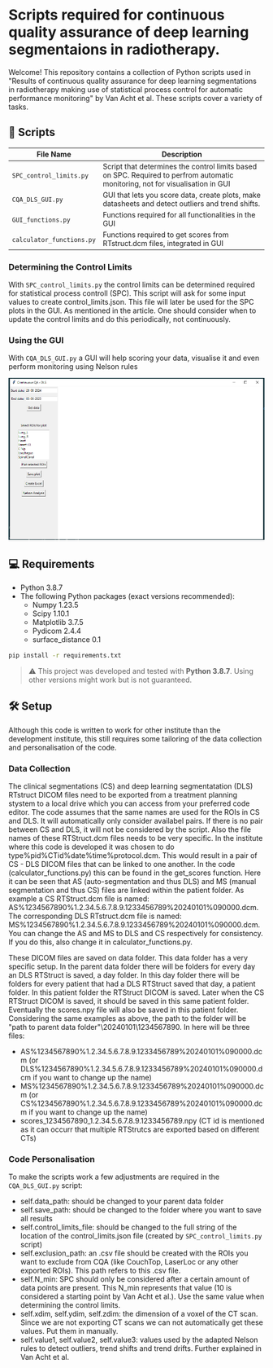 # Scripts required for continuous quality assurance of deep learning segmentaions in radiotherapy.

Welcome! This repository contains a collection of Python scripts used in "Results of continuous quality assurance for deep learning segmentations in radiotherapy making use of statistical process control for automatic performance monitoring" by Van Acht et al. 
These scripts cover a variety of tasks.

## 📂 Scripts

| File Name       | Description                          |
|-----------------|--------------------------------------|
| `SPC_control_limits.py` | Script that determines the control limits based on SPC. Required to perfrom automatic monitoring, not for visualisation in GUI | 
| `CQA_DLS_GUI.py`   | GUI that lets you score data, create plots, make datasheets and detect outliers and trend shifts.|
| `GUI_functions.py`    | Functions required for all functionalities in the GUI            |
| `calculator_functions.py`      | Functions required to get scores from RTstruct.dcm files, integrated in GUI   |


### Determining the Control Limits

With `SPC_control_limits.py` the control limits can be determined required for statistical process controll (SPC). This script will ask for some input values to create control_limits.json. This file will later be used for the SPC plots in the GUI. As mentioned in the article. One should consider when to update the control limits and do this periodically, not continuously. 

### Using the GUI

With `CQA_DLS_GUI.py` a GUI will help scoring your data, visualise it and even perform monitoring using Nelson rules

![Appearance of GUI when `CQA_DLS_GUI.py` is run](GUI.PNG)


## 💻 Requirements

- Python 3.8.7
- The following Python packages (exact versions recommended):
  - Numpy 1.23.5
  - Scipy 1.10.1
  - Matplotlib 3.7.5
  - Pydicom 2.4.4
  - surface_distance 0.1

```bash
pip install -r requirements.txt
```
> ⚠️ This project was developed and tested with **Python 3.8.7**. Using other versions might work but is not guaranteed.
>

## 🛠️ Setup

Although this code is written to work for other institute than the development institute, this still requires some tailoring of the data collection and personalisation of the code.

### Data Collection

The clinical segmentations (CS) and deep learning segmentatation (DLS) RTstruct DICOM files need to be exported from a treatment planning stystem to a local drive which you can access from your preferred code editor. The code assumes that the same names are used for the ROIs in CS and DLS. It will automatically only consider availabel pairs. If there is no pair between CS and DLS, it will not be considered by the script. Also the file names of these RTStruct.dcm files needs to be very specific. In the institute where this code is developed it was chosen to do type%pid%CTid%date%time%protocol.dcm. This would result in a pair of CS - DLS DICOM files that can be linked to one another. In the code (calculator_functions.py) this can be found in the get_scores function. Here it can be seen that AS (auto-segmentation and thus DLS) and MS (manual segmentation and thus CS) files are linked within the patient folder. As example a CS RTStruct.dcm file is named: AS%1234567890%1.2.34.5.6.7.8.9.1233456789%20240101%090000.dcm. The corresponding DLS RTstruct.dcm file is named: MS%1234567890%1.2.34.5.6.7.8.9.1233456789%20240101%090000.dcm. You can change the AS and MS to DLS and CS respectively for consistency. If you do this, also change it in calculator_functions.py.

These DICOM files are saved on data folder. This data folder has a very specific setup. In the parent data folder there will be folders for every day an DLS RTStruct is saved, a day folder. In this day folder there will be folders for every patient that had a DLS RTStruct saved that day, a patient folder. In this patient folder the RTStruct DICOM is saved. Later when the CS RTStruct DICOM is saved, it should be saved in this same patient folder. Eventually the scores.npy file will also be saved in this patient folder. Considering the same examples as above, the path to the folder will be "path to parent data folder"\20240101\1234567890\. In here will be three files:
-  AS%1234567890%1.2.34.5.6.7.8.9.1233456789%20240101%090000.dcm (or DLS%1234567890%1.2.34.5.6.7.8.9.1233456789%20240101%090000.dcm if you want to change up the name)
-  MS%1234567890%1.2.34.5.6.7.8.9.1233456789%20240101%090000.dcm (or CS%1234567890%1.2.34.5.6.7.8.9.1233456789%20240101%090000.dcm if you want to change up the name)
-  scores_1234567890_1.2.34.5.6.7.8.9.1233456789.npy (CT id is mentioned as it can occurr that multiple RTStrutcs are exported based on different CTs)

### Code Personalisation

To make the scripts work a few adjustments are required in the `CQA_DLS_GUI.py` script:
- self.data_path: should be changed to your parent data folder
- self.save_path: should be changed to the folder where you want to save all results
- self.control_limits_file: should be changed to the full string of the location of the control_limits.json file (created by `SPC_control_limits.py` script)
- self.exclusion_path: an .csv file should be created with the ROIs you want to exclude from CQA (like CouchTop, LaserLoc or any other exported ROIs). This path refers to this .csv file.
- self.N_min: SPC should only be considered after a certain amount of data points are present. This N_min represents that value (10 is considered a starting point by Van Acht et al.). Use the same value when determining the control limits.
- self.xdim, self.ydim, self.zdim: the dimension of a voxel of the CT scan. Since we are not exporting CT scans we can not automatically get these values. Put them in manually.
- self.value1, self.value2, self.value3: values used by the adapted Nelson rules to detect outliers, trend shifts and trend drifts. Further explained in Van Acht et al.

